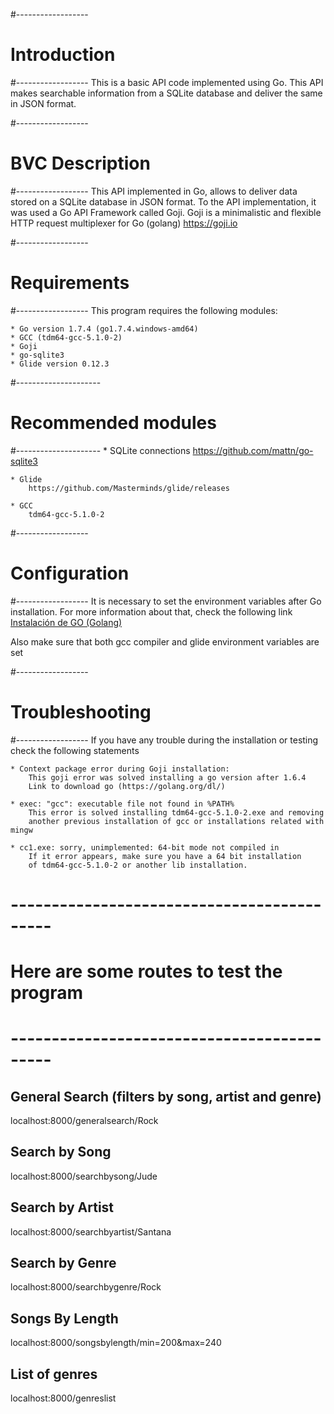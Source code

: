 #------------------
# Introduction
#------------------
This is a basic API code implemented using Go.
This API makes searchable information from a SQLite database and 
deliver the same in JSON format.

#------------------
# BVC Description
#------------------
This API implemented in Go, allows to deliver data stored on a 
SQLite database in JSON format.
To the API implementation, it was used a Go API Framework called Goji.
Goji is a minimalistic and flexible HTTP request multiplexer for 
Go (golang) https://goji.io

#------------------
# Requirements
#------------------
This program requires the following modules:
 
    * Go version 1.7.4 (go1.7.4.windows-amd64)
    * GCC (tdm64-gcc-5.1.0-2)
    * Goji
    * go-sqlite3
    * Glide version 0.12.3

#---------------------
# Recommended modules
#---------------------
    * SQLite connections 
        https://github.com/mattn/go-sqlite3
    
    * Glide
        https://github.com/Masterminds/glide/releases

    * GCC
        tdm64-gcc-5.1.0-2

#------------------
# Configuration
#------------------
It is necessary to set the environment variables after Go installation.
For more information about that, check the following link [Instalación de GO (Golang)](https://medium.com/@golang_es/instalaci%C3%B3n-de-go-golang-6fd5d7b9eb48#.u7ap68jv1)

Also make sure that both gcc compiler and glide environment variables are set

#------------------
# Troubleshooting
#------------------
If you have any trouble during the installation or testing check the following
statements

    * Context package error during Goji installation: 
        This goji error was solved installing a go version after 1.6.4
        Link to download go (https://golang.org/dl/)
    
    * exec: "gcc": executable file not found in %PATH%
        This error is solved installing tdm64-gcc-5.1.0-2.exe and removing
        another previous installation of gcc or installations related with mingw

    * cc1.exe: sorry, unimplemented: 64-bit mode not compiled in
        If it error appears, make sure you have a 64 bit installation 
        of tdm64-gcc-5.1.0-2 or another lib installation.


# -------------------------------------------
# Here are some routes to test the program
# -------------------------------------------

## General Search (filters by song, artist and genre)
localhost:8000/generalsearch/Rock

## Search by Song 
localhost:8000/searchbysong/Jude

## Search by Artist
localhost:8000/searchbyartist/Santana

## Search by Genre
localhost:8000/searchbygenre/Rock

## Songs By Length
localhost:8000/songsbylength/min=200&max=240

## List of genres
localhost:8000/genreslist
